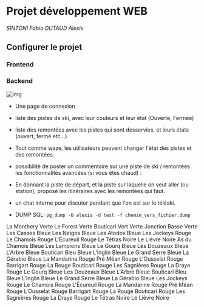 # Projet développement WEB

_SINTONI Fabio_
_DUTAUD Alexis_

## Configurer le projet

### Frontend

### Backend

![img](https://www.envie-de-queyras.com/upload/plan-pistes/2015-2016/plan-des-pistes-alpin-molines-saint-veran-domaine-beauregard.jpg)

- Une page de connexion

- liste des pistes de ski, avec leur couleurs et leur état (Ouverte, Fermée)

- liste des remontées avec les pistes qui sont desservies, et leurs états (ouvert, fermé
etc...)

- Tout comme waze, les utilisateurs peuvent changer l'état des pistes et des
remontées.

- possibilité de poster un commentaire sur une piste de ski / remontées
les fonctionnalités avancées (si vous êtes chaud) :

- En donnant la piste de départ, et la piste sur laquelle on veut aller (ou station), proposé les itinéraires avec les remontées qui faut.

- un chat interne pour discuter pendant que l'on est sur le téléski.

- DUMP SQL: `pg_dump -U alexis -d test -f chemin_vers_fichier.dump`

La Monthery        Verte
Le Forest          Verte
Bouticari Vert     Verte
Jonction Basse     Verte
Les Casses         Bleue
Les Neiges         Bleue
Les Atodos         Bleue
Les Jockeys        Rouge
Le Chamois         Rouge
L'Écureuil         Rouge
Le Tétras          Noire
Le Lièvre          Noire
As du Chamois      Bleue
Les Lampions       Bleue
Le Gourq           Bleue
Les Douzeaux       Bleue
L'Arbre            Bleue
Bouticari Bleu     Bleue
L'Inglin           Bleue
Le Grand Serre     Bleue
La Gérabio         Bleue
La Mandarine       Rouge
Pré Méan           Rouge
L'Ousselat         Rouge
Barrigart          Rouge
La Rouge Bouticari Rouge
Les Sagnières      Rouge
La Draye           Rouge
Le Gourq           Bleue
Les Douzeaux       Bleue
L'Arbre            Bleue
Bouticari Bleu     Bleue
L'Inglin           Bleue
Le Grand Serre     Bleue
La Gérabio         Bleue
Les Jockeys        Rouge
Le Chamois         Rouge
L'Écureuil         Rouge
La Mandarine       Rouge
Pré Méan           Rouge
L'Ousselat         Rouge
Barrigart          Rouge
La Rouge Bouticari Rouge
Les Sagnières      Rouge
La Draye           Rouge
Le Tétras          Noire
Le Lièvre          Noire
